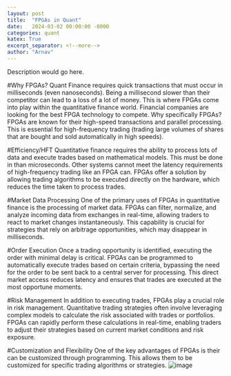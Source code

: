 ```yaml
---
layout: post
title:  "FPGAs in Quant"
date:   2024-03-02 00:00:00 -0000
categories: quant
katex: True
excerpt_separator: <!--more-->
author: "Arnav" 
---
```

Description would go here.
<!--more-->

#Why FPGAs?
Quant Finance requires quick transactions that must occur in milliseconds (even nanoseconds). Being a millisecond slower than their competitor can lead to a loss of a lot of money. This is where FPGAs come into play within the quantitative finance world. Financial companies are looking for the best FPGA technology to compete. Why specifically FPGAs? FPGAs are known for their high-speed transactions and parallel processing. This is essential for high-frequency trading (trading large volumes of shares that are bought and sold automatically in high speeds).

#Efficiency/HFT
Quantitative finance requires the ability to process lots of data and execute trades based on mathematical models. This must be done in than microseconds. Other systems cannot meet the latency requirements of high-frequency trading like an FPGA can. FPGAs offer a solution by allowing trading algorithms to be executed directly on the hardware, which reduces the time taken to process trades.

#Market Data Processing
One of the primary uses of FPGAs in quantitative finance is the processing of market data. FPGAs can filter, normalize, and analyze incoming data from exchanges in real-time, allowing traders to react to market changes instantaneously. This capability is crucial for strategies that rely on arbitrage opportunities, which may disappear in milliseconds.

#Order Execution
Once a trading opportunity is identified, executing the order with minimal delay is critical. FPGAs can be programmed to automatically execute trades based on certain criteria, bypassing the need for the order to be sent back to a central server for processing. This direct market access reduces latency and ensures that trades are executed at the most opportune moments.

#Risk Management
In addition to executing trades, FPGAs play a crucial role in risk management. Quantitative trading strategies often involve leveraging complex models to calculate the risk associated with trades or portfolios. FPGAs can rapidly perform these calculations in real-time, enabling traders to adjust their strategies based on current market conditions and risk exposure.

#Customization and Flexibility
One of the key advantages of FPGAs is their can be customized through programming. This allows them to be customized for specific trading algorithms or strategies.
![image](https://github.com/BQFG-FPGA-Team/BQFG-FPGA-Team.github.io/assets/112188247/56d37c4d-955f-43a6-a320-15b0d629112d)

